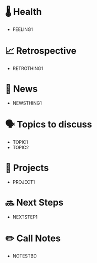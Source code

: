 # 🌡 Health
- FEELING1

# 📈 Retrospective
- RETROTHING1

# 📰 News
- NEWSTHING1

# 🗣 Topics to discuss
- TOPIC1
- TOPIC2

# 📅 Projects
- PROJECT1

# 🔜 Next Steps 
- NEXTSTEP1

# ✏️ Call Notes
- NOTESTBD
